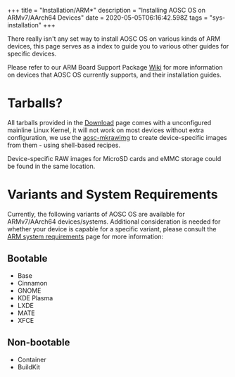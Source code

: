 +++
title = "Installation/ARM*"
description = "Installing AOSC OS on ARMv7/AArch64 Devices"
date = 2020-05-05T06:16:42.598Z
tags = "sys-installation"
+++

There really isn't any set way to install AOSC OS on various kinds of ARM devices, this page serves as a index to guide you to various other guides for specific devices.

Please refer to our ARM Board Support Package [Wiki](https://github.com/AOSC-Dev/aosc-os-arm-bsps/wiki) for more information on devices that AOSC OS currently supports, and their installation guides.

# Tarballs?

All tarballs provided in the [Download](https://aosc.io/os-download/) page comes with a unconfigured mainline Linux Kernel, it will not work on most devices without extra configuration, we use the [aosc-mkrawimg](https://github.com/AOSC-Dev/aosc-mkrawimg) to create device-specific images from them - using shell-based recipes.

Device-specific RAW images for MicroSD cards and eMMC storage could be found in the same location.

# Variants and System Requirements

Currently, the following variants of AOSC OS are available for ARMv7/AArch64 devices/systems. Additional consideration is needed for whether your device is capable for a specific variant, please consult the [ARM system requirements](/sys-installation-arm-notes-sysreq) page for more information:

## Bootable

- Base
- Cinnamon
- GNOME
- KDE Plasma
- LXDE
- MATE
- XFCE

## Non-bootable

- Container
- BuildKit
